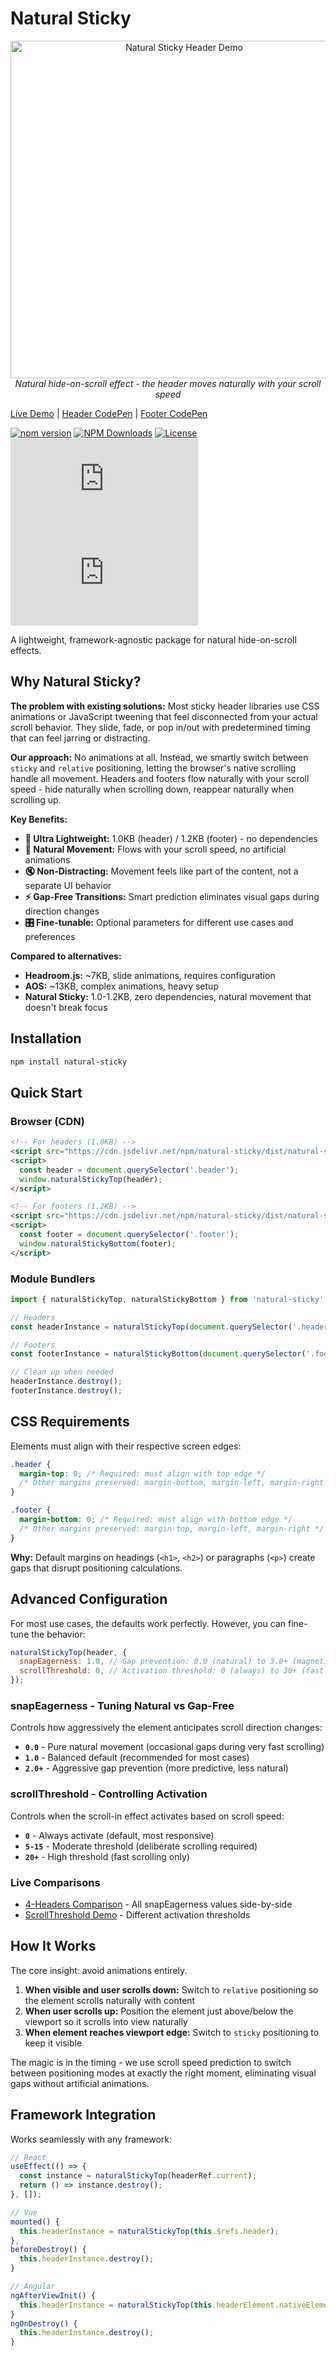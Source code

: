 # Natural Sticky

<div align="center">
  <img src="https://github.kadykov.com/natural-sticky/demo/header-1080p.webp" alt="Natural Sticky Header Demo" width="540" />
  <br>
  <em>Natural hide-on-scroll effect - the header moves naturally with your scroll speed</em>
</div>

[Live Demo](https://github.kadykov.com/natural-sticky/) | [Header CodePen](https://codepen.io/kadykov/pen/emprNoY) | [Footer CodePen](https://codepen.io/kadykov/pen/WbQJQjq)

[![npm version](https://badge.fury.io/js/natural-sticky.svg)](https://badge.fury.io/js/natural-sticky)
[![NPM Downloads](https://img.shields.io/npm/dw/natural-sticky)](https://badge.fury.io/js/natural-sticky)
[![License](https://img.shields.io/npm/l/natural-sticky)](https://opensource.org/licenses/MIT)
[![Gzip Size](https://img.badgesize.io/https://cdn.jsdelivr.net/npm/natural-sticky/dist/natural-sticky.top.min.js?compression=gzip)](https://cdn.jsdelivr.net/npm/natural-sticky/dist/)
[![Minified Size](https://img.badgesize.io/https://cdn.jsdelivr.net/npm/natural-sticky/dist/natural-sticky.top.min.js)](https://cdn.jsdelivr.net/npm/natural-sticky/dist/)

A lightweight, framework-agnostic package for natural hide-on-scroll effects.

## Why Natural Sticky?

**The problem with existing solutions:** Most sticky header libraries use CSS animations or JavaScript tweening that feel disconnected from your actual scroll behavior. They slide, fade, or pop in/out with predetermined timing that can feel jarring or distracting.

**Our approach:** No animations at all. Instead, we smartly switch between `sticky` and `relative` positioning, letting the browser's native scrolling handle all movement. Headers and footers flow naturally with your scroll speed - hide naturally when scrolling down, reappear naturally when scrolling up.

**Key Benefits:**

- **🚀 Ultra Lightweight:** 1.0KB (header) / 1.2KB (footer) - no dependencies
- **🎯 Natural Movement:** Flows with your scroll speed, no artificial animations
- **🔇 Non-Distracting:** Movement feels like part of the content, not a separate UI behavior
- **⚡ Gap-Free Transitions:** Smart prediction eliminates visual gaps during direction changes
- **🎛️ Fine-tunable:** Optional parameters for different use cases and preferences

**Compared to alternatives:**

- **Headroom.js:** ~7KB, slide animations, requires configuration
- **AOS:** ~13KB, complex animations, heavy setup
- **Natural Sticky:** 1.0-1.2KB, zero dependencies, natural movement that doesn't break focus

## Installation

```bash
npm install natural-sticky
```

## Quick Start

### Browser (CDN)

```html
<!-- For headers (1.0KB) -->
<script src="https://cdn.jsdelivr.net/npm/natural-sticky/dist/natural-sticky.top.min.js"></script>
<script>
  const header = document.querySelector('.header');
  window.naturalStickyTop(header);
</script>

<!-- For footers (1.2KB) -->
<script src="https://cdn.jsdelivr.net/npm/natural-sticky/dist/natural-sticky.bottom.min.js"></script>
<script>
  const footer = document.querySelector('.footer');
  window.naturalStickyBottom(footer);
</script>
```

### Module Bundlers

```javascript
import { naturalStickyTop, naturalStickyBottom } from 'natural-sticky';

// Headers
const headerInstance = naturalStickyTop(document.querySelector('.header'));

// Footers
const footerInstance = naturalStickyBottom(document.querySelector('.footer'));

// Clean up when needed
headerInstance.destroy();
footerInstance.destroy();
```

## CSS Requirements

Elements must align with their respective screen edges:

```css
.header {
  margin-top: 0; /* Required: must align with top edge */
  /* Other margins preserved: margin-bottom, margin-left, margin-right */
}

.footer {
  margin-bottom: 0; /* Required: must align with bottom edge */
  /* Other margins preserved: margin-top, margin-left, margin-right */
}
```

**Why:** Default margins on headings (`<h1>`, `<h2>`) or paragraphs (`<p>`) create gaps that disrupt positioning calculations.

## Advanced Configuration

For most use cases, the defaults work perfectly. However, you can fine-tune the behavior:

```javascript
naturalStickyTop(header, {
  snapEagerness: 1.0, // Gap prevention: 0.0 (natural) to 3.0+ (magnetic)
  scrollThreshold: 0, // Activation threshold: 0 (always) to 30+ (fast scroll only)
});
```

### snapEagerness - Tuning Natural vs Gap-Free

Controls how aggressively the element anticipates scroll direction changes:

- **`0.0`** - Pure natural movement (occasional gaps during very fast scrolling)
- **`1.0`** - Balanced default (recommended for most cases)
- **`2.0+`** - Aggressive gap prevention (more predictive, less natural)

### scrollThreshold - Controlling Activation

Controls when the scroll-in effect activates based on scroll speed:

- **`0`** - Always activate (default, most responsive)
- **`5-15`** - Moderate threshold (deliberate scrolling required)
- **`20+`** - High threshold (fast scrolling only)

### Live Comparisons

- [4-Headers Comparison](https://github.kadykov.com/natural-sticky/demo/4-headers-comparison.html) - All snapEagerness values side-by-side
- [ScrollThreshold Demo](https://github.kadykov.com/natural-sticky/demo/scroll-threshold-demo.html) - Different activation thresholds

## How It Works

The core insight: avoid animations entirely.

1. **When visible and user scrolls down:** Switch to `relative` positioning so the element scrolls naturally with content
2. **When user scrolls up:** Position the element just above/below the viewport so it scrolls into view naturally
3. **When element reaches viewport edge:** Switch to `sticky` positioning to keep it visible

The magic is in the timing - we use scroll speed prediction to switch between positioning modes at exactly the right moment, eliminating visual gaps without artificial animations.

## Framework Integration

Works seamlessly with any framework:

```javascript
// React
useEffect(() => {
  const instance = naturalStickyTop(headerRef.current);
  return () => instance.destroy();
}, []);

// Vue
mounted() {
  this.headerInstance = naturalStickyTop(this.$refs.header);
},
beforeDestroy() {
  this.headerInstance.destroy();
}

// Angular
ngAfterViewInit() {
  this.headerInstance = naturalStickyTop(this.headerElement.nativeElement);
}
ngOnDestroy() {
  this.headerInstance.destroy();
}
```
